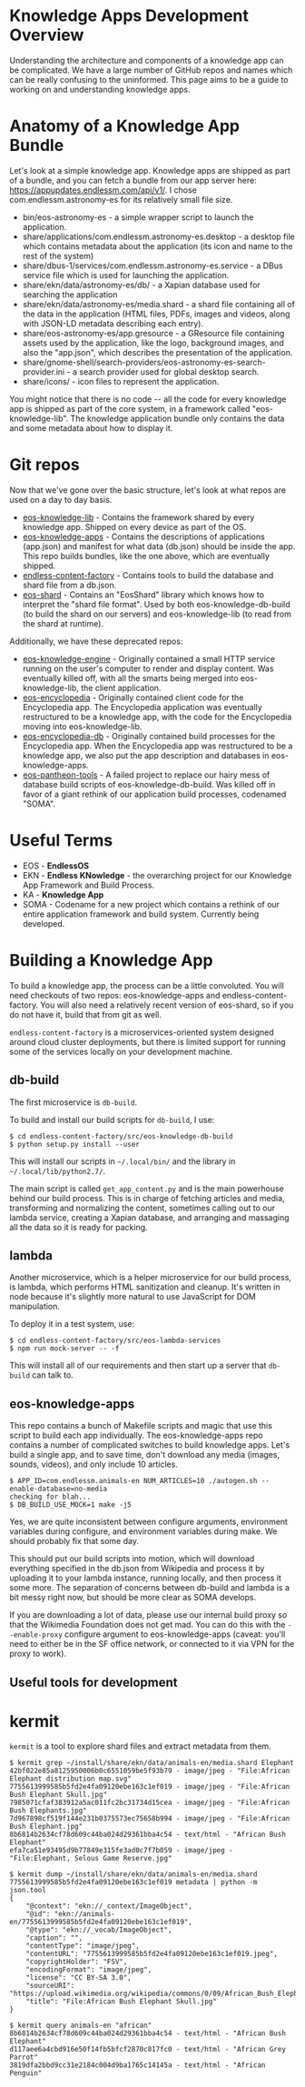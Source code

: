 # Knowledge Apps Development Overview

Understanding the architecture and components of a knowledge app can be complicated. We
have a large number of GitHub repos and names which can be really confusing to the
uninformed. This page aims to be a guide to working on and understanding knowledge apps.

# Anatomy of a Knowledge App Bundle

Let's look at a simple knowledge app. Knowledge apps are shipped as part of a bundle, and
you can fetch a bundle from our app server here:
https://appupdates.endlessm.com/api/v1/. I chose com.endlessm.astronomy-es for its
relatively small file size.

 * bin/eos-astronomy-es - a simple wrapper script to launch the application.
 * share/applications/com.endlessm.astronomy-es.desktop - a desktop file which contains
   metadata about the application (its icon and name to the rest of the system)
 * share/dbus-1/services/com.endlessm.astronomy-es.service - a DBus service file which is
   used for launching the application.
 * share/ekn/data/astronomy-es/db/ - a Xapian database used for searching the application
 * share/ekn/data/astronomy-es/media.shard - a shard file containing all of the data in
   the application (HTML files, PDFs, images and videos, along with JSON-LD metadata
   describing each entry).
 * share/eos-astronomy-es/app.gresource - a GResource file containing assets used by the
   application, like the logo, background images, and also the "app.json", which describes
   the presentation of the application.
 * share/gnome-shell/search-providers/eos-astronomy-es-search-provider.ini - a search
   provider used for global desktop search.
 * share/icons/ - icon files to represent the application.

You might notice that there is no code -- all the code for every knowledge app is shipped
as part of the core system, in a framework called "eos-knowledge-lib". The knowledge
application bundle only contains the data and some metadata about how to display it.

# Git repos

Now that we've gone over the basic structure, let's look at what repos are used on a day
to day basis.

 * [eos-knowledge-lib](https://github.com/endlessm/eos-knowledge-lib) - Contains the
   framework shared by every knowledge app. Shipped on every device as part of the OS.
 * [eos-knowledge-apps](https://github.com/endlessm/eos-knowledge-apps/) - Contains the
   descriptions of applications (app.json) and manifest for what data (db.json) should be
   inside the app. This repo builds bundles, like the one above, which are eventually
   shipped.
 * [endless-content-factory](https://github.com/endlessm/endless-content-factory) - Contains
   tools to build the database and shard file from a db.json.
 * [eos-shard](https://github.com/endlessm/eos-shard) - Contains an "EosShard" library
   which knows how to interpret the "shard file format". Used by both
   eos-knowledge-db-build (to build the shard on our servers) and eos-knowledge-lib (to
   read from the shard at runtime).

Additionally, we have these deprecated repos:

 * [eos-knowledge-engine](http://github.com/endlessm/eos-knowledge-engine) - Originally
   contained a small HTTP service running on the user's computer to render and display
   content. Was eventually killed off, with all the smarts being merged into
   eos-knowledge-lib, the client application.
 * [eos-encyclopedia](https://github.com/endlessm/eos-encyclopedia) - Originally contained
   client code for the Encyclopedia app. The Encyclopedia application was eventually
   restructured to be a knowledge app, with the code for the Encyclopedia moving into
   eos-knowledge-lib.
 * [eos-encyclopedia-db](https://github.com/endlessm/eos-encyclopedia-db) - Originally
   contained build processes for the Encyclopedia app. When the Encyclopedia app was
   restructured to be a knowledge app, we also put the app description and databases in
   eos-knowledge-apps.
 * [eos-pantheon-tools](https://github.com/endlessm/eos-pantheon-tools) - A failed project
   to replace our hairy mess of database build scripts of eos-knowledge-db-build. Was
   killed off in favor of a giant rethink of our application build processes, codenamed
   "SOMA".

# Useful Terms

 * EOS - **EndlessOS**
 * EKN - **Endless KNowledge** - the overarching project for our Knowledge App Framework
   and Build Process.
 * KA - **Knowledge App**
 * SOMA - Codename for a new project which contains a rethink of our entire application
   framework and build system. Currently being developed.

# Building a Knowledge App

To build a knowledge app, the process can be a little convoluted. You will need checkouts
of two repos: eos-knowledge-apps and endless-content-factory. You will also need a relatively
recent version of eos-shard, so if you do not have it, build that from git as well.

`endless-content-factory` is a microservices-oriented system designed around cloud cluster
deployments, but there is limited support for running some of the services locally on your
development machine.

## db-build

The first microservice is `db-build`.

To build and install our build scripts for `db-build`, I use:

```
$ cd endless-content-factory/src/eos-knowledge-db-build
$ python setup.py install --user
```

This will install our scripts in `~/.local/bin/` and the library in
`~/.local/lib/python2.7/`.

The main script is called `get_app_content.py` and is the main powerhouse
behind our build process. This is in charge of fetching articles and
media, transforming and normalizing the content, sometimes calling out
to our lambda service, creating a Xapian database, and arranging and
massaging all the data so it is ready for packing.

## lambda

Another microservice, which is a helper microservice for our build process, is
lambda, which performs HTML sanitization and cleanup. It's written in node
because it's slightly more natural to use JavaScript for DOM manipulation.

To deploy it in a test system, use:

```
$ cd endless-content-factory/src/eos-lambda-services
$ npm run mock-server -- -f
```

This will install all of our requirements and then start up a server that
`db-build` can talk to.

## eos-knowledge-apps

This repo contains a bunch of Makefile scripts and magic that use this
script to build each app individually. The eos-knowledge-apps repo
contains a number of complicated switches to build knowledge
apps. Let's build a single app, and to save time, don't download any
media (images, sounds, videos), and only include 10 articles.

```
$ APP_ID=com.endlessm.animals-en NUM_ARTICLES=10 ./autogen.sh --enable-database=no-media
checking for blah...
$ DB_BUILD_USE_MOCK=1 make -j5
```

Yes, we are quite inconsistent between configure arguments,
environment variables during configure, and environment variables
during make. We should probably fix that some day.

This should put our build scripts into motion, which will download
everything specified in the db.json from Wikipedia and process it by
uploading it to your lambda instance, running locally, and then
process it some more. The separation of concerns between db-build and
lambda is a bit messy right now, but should be more clear as SOMA
develops.

If you are downloading a lot of data, please use our internal build
proxy so that the Wikimedia Foundation does not get mad. You can do
this with the `--enable-proxy` configure argument to
eos-knowledge-apps (caveat: you'll need to either be in the SF office
network, or connected to it via VPN for the proxy to work).

## Useful tools for development

# kermit
`kermit` is a tool to explore shard files and extract metadata from them.

```
$ kermit grep ~/install/share/ekn/data/animals-en/media.shard Elephant
42bf022e85a8125950006b0c6551059be5f93b79 - image/jpeg - "File:African Elephant distribution map.svg"
7755613999585b5fd2e4fa09120ebe163c1ef019 - image/jpeg - "File:African Bush Elephant Skull.jpg"
7985071cfaf383912a5ac011fc2bc31734d15cea - image/jpeg - "File:African Bush Elephants.jpg"
7d967898cf519f144e231b0375573ec75658b994 - image/jpeg - "File:African Bush Elephant.jpg"
8b6814b2634cf78d609c44ba024d29361bba4c54 - text/html - "African Bush Elephant"
efa7ca51e93495d9b77849e315fe3ad0c7f7b059 - image/jpeg - "File:Elephant, Selous Game Reserve.jpg"

$ kermit dump ~/install/share/ekn/data/animals-en/media.shard 7755613999585b5fd2e4fa09120ebe163c1ef019 metadata | python -m json.tool
{
    "@context": "ekn://_context/ImageObject",
    "@id": "ekn://animals-en/7755613999585b5fd2e4fa09120ebe163c1ef019",
    "@type": "ekn://_vocab/ImageObject",
    "caption": "",
    "contentType": "image/jpeg",
    "contentURL": "7755613999585b5fd2e4fa09120ebe163c1ef019.jpeg",
    "copyrightHolder": "FSV",
    "encodingFormat": "image/jpeg",
    "license": "CC BY-SA 3.0",
    "sourceURI": "https://upload.wikimedia.org/wikipedia/commons/0/09/African_Bush_Elephant_Skull.jpg",
    "title": "File:African Bush Elephant Skull.jpg"
}

$ kermit query animals-en "african"
8b6814b2634cf78d609c44ba024d29361bba4c54 - text/html - "African Bush Elephant"
d117aee6a4cbd916e50f14fb5bfcf2870c817fc0 - text/html - "African Grey Parrot"
3819dfa2bbd9cc31e2184c004d9ba1765c14145a - text/html - "African Penguin"
```
